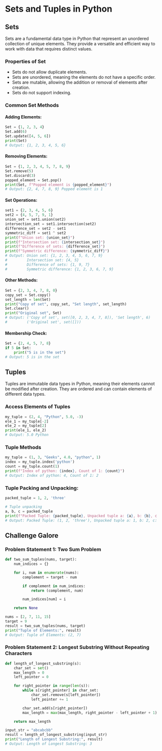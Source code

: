 # Sets and Tuples in Python

## Sets

Sets are a fundamental data type in Python that represent an unordered collection of unique elements. They provide a versatile and efficient way to work with data that requires distinct values.

### Properties of Set

- Sets do not allow duplicate elements.
- Sets are unordered, meaning the elements do not have a specific order.
- Sets are mutable, allowing the addition or removal of elements after creation.
- Sets do not support indexing.

### Common Set Methods

#### Adding Elements:

```python
Set = {1, 2, 3, 4}
Set.add(6)
Set.update([4, 5, 6])
print(Set)
# Output: {1, 2, 3, 4, 5, 6}
```

#### Removing Elements:

```python
Set = {1, 2, 3, 4, 5, 7, 8, 9}
Set.remove(5)
Set.discard(3)
popped_element = Set.pop()
print(Set, f"Popped element is {popped_element}")
# Output: {2, 4, 7, 8, 9} Popped element is 1
```

#### Set Operations:

```python
set1 = {2, 3, 4, 5, 6}
set2 = {4, 5, 7, 9, 1}
union_set = set1.union(set2)
intersection_set = set1.intersection(set2)
difference_set = set2 - set1
symmetric_diff = set1 ^ set2
print(f"Union set: {union_set}")
print(f"Intersection set: {intersection_set}")
print(f"Difference of sets: {difference_set}")
print(f"Symmetric difference: {symmetric_diff}")
# Output: Union set: {1, 2, 3, 4, 5, 6, 7, 9}
#         Intersection set: {4, 5}
#         Difference of sets: {1, 9, 7}
#         Symmetric difference: {1, 2, 3, 6, 7, 9}
```

#### Other Methods:

```python
Set = {2, 3, 4, 7, 8, 0}
copy_set = Set.copy()
set_length = len(Set)
print("Copy of set", copy_set, "Set length", set_length)
Set.clear()
print("Original set", Set)
# Output: ('Copy of set', set([0, 2, 3, 4, 7, 8]), 'Set length', 6)
#         ('Original set', set([]))
```

#### Membership Check:

```python
Set = {2, 4, 5, 7, 8}
if 5 in Set:
    print("5 is in the set")
# Output: 5 is in the set
```

## Tuples

Tuples are immutable data types in Python, meaning their elements cannot be modified after creation. They are ordered and can contain elements of different data types.

### Access Elements of Tuples

```python
my_tuple = (2, 4, "Python", 5.0, -3)
ele_1 = my_tuple[-2] 
ele_2 = my_tuple[2] 
print(ele_1, ele_2)
# Output: 5.0 Python
```

### Tuple Methods

```python
my_tuple = (1, 3, "Geeks", 4.0, "python", 1)
index = my_tuple.index('python') 
count = my_tuple.count(1) 
print(f"Index of python: {index}, Count of 1: {count}")
# Output: Index of python: 4, Count of 1: 2
```

### Tuple Packing and Unpacking:

```python
packed_tuple = 1, 2, 'three'

# Tuple unpacking
a, b, c = packed_tuple
print(f"Packed Tuple: {packed_tuple}, Unpacked tuple a: {a}, b: {b}, c: {c}")
# Output: Packed Tuple: (1, 2, 'three'), Unpacked tuple a: 1, b: 2, c: three
```

## Challenge Galore

### Problem Statement 1: Two Sum Problem

```python
def two_sum_tuples(nums, target):
    num_indices = {}  

    for i, num in enumerate(nums):
        complement = target - num

        if complement in num_indices:
            return (complement, num)

        num_indices[num] = i

    return None  

nums = [2, 7, 11, 15]
target = 9
result = two_sum_tuples(nums, target)
print("Tuple of Elements:", result)
# Output: Tuple of Elements: (2, 7)
```

### Problem Statement 2: Longest Substring Without Repeating Characters

```python
def length_of_longest_substring(s):
    char_set = set()
    max_length = 0
    left_pointer = 0

    for right_pointer in range(len(s)):
        while s[right_pointer] in char_set:
            char_set.remove(s[left_pointer])
            left_pointer += 1

        char_set.add(s[right_pointer])
        max_length = max(max_length, right_pointer - left_pointer + 1)

    return max_length

input_str = "abcabcbb"
result = length_of_longest_substring(input_str)
print("Length of Longest Substring:", result)
# Output: Length of Longest Substring: 3
```
